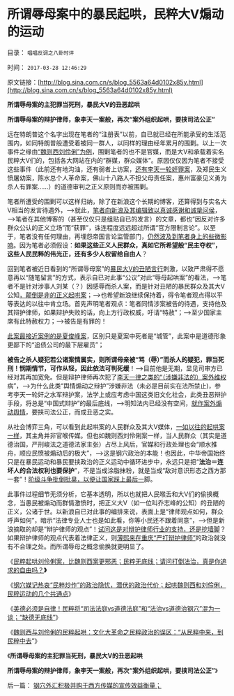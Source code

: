 # 所谓辱母案中的暴民起哄，民粹大V煽动的运动

目录： `唱唱反调之八卦时评` 

时间： `2017-03-28 12:46:29` 

原文链接：[http://blog.sina.com.cn/s/blog_5563a64d0102x85y.html](http://blog.sina.com.cn/s/blog_5563a64d0102x85y.html)

**所谓辱母案的主犯罪当死刑，暴民大V的丑恶起哄**

**所谓辱母案的辩护律师，象李天一案般，再次“案外组织起哄，要挟司法公正”**

远在特朗普这个名字出现在笔者的“注册表”以前，自已就已经在所能承受的生活范围内，如同特朗普般遭受着被同一群人，以同样的理由经年累月的围剿。以上一次事件之缘由[“魏则西刘伶俐”为例](http://darthvad.blog.163.com/blog/static/533994702016103101414600/)，围剿笔者的也不是官媒，而是大V和承载着实名民粹大V们的，包括各大网站在内的“群媒，群众媒体”。原因仅仅因为笔者不接受这些事件（此前还有地沟油，还有弱者上访案，[还有李天一轮奸罪案](../../../2014/7/22/从唐彗到夏峻峰，再到李天一，从人治堕落为无耻的公知.md)，及郑民生义愤屠幼案，陈水总个人革命案，佛山十八路人不担父母责任案，惠州富豪见义勇为杀人有罪案……）的道德审判之正义原则而亦被围剿。

笔者所遭受的围剿可以这样归纳，除了在新浪这个长期的博客，还算得到与实名大V相当的发言待遇外，——>就此，[笔者向新浪及其编辑致以真诚感谢和诚挚问侯](http://darthvad.blog.163.com/blog/static/533994702016112683835261/)，——>笔者在其他博客的（甚至仅仅只是组贴自已的发言）的文章，都也“因反对许多群众公认的正义立场”而“获罪”，诛连程度远远超过所谓“官方限制言论”。以至于，笔者没有任何理由，再埋怨帝国言论监管部门，[仍然波及到笔者身上的些微影响](../../../2013/1/6/粉丝的恭维不及共勉的同道，文字狱的政治意义.md)。因为笔者必须假设：**如果这些正义人民群众，真如它所希望般“民主夺权”，这些人民民粹的伟光正，还有多少人权留给自由人**？

回到笔者被近日看到的“所谓辱母案”的[暴民大V的丑陋言行](../../../2014/8/29/福喜事件暴露的，中华暴民让人毛骨悚然的正义逻辑.md)刺激，以致严肃得不愿意再以“随笔留言”的方式，表示自已对此事“公议”对此“辱母起哄案”的看法，——>笔者不是针对涉事人刘某（？）因感辱而杀人案，而是针对丑陋的暴民群众及其大V公知[，颠倒是非的正义起哄案](../../../2014/8/28/从福喜事件到崔永元反转基因，观察愚贱暴民的极权主义偏好.md)；——>也希望新浪继续保持着，得令笔者观点得以平等表达的以往中肯立场。首先声明笔者观点：笔者同情涉案被告的待遇，支持他及其辩护律师，如果辩护失败的话，向上方行政权威，吁请“特赦”；——>至少国家主席有此特赦权力；——>被告是有罪的！

[此案最接近案例的是夏俊峰案](../../../2014/7/22/从唐彗到夏峻峰，再到李天一，从人治堕落为无耻的公知.md)，区别只是夏案中死者是“城管”，此案中是道德形象更鄙下的“追债公司的最下层雇员”；

**被告之杀人疑犯若公诸案情属实，则所谓母亲被“骂（辱）”而杀人的疑犯，罪当死刑！悯期情节，可作从轻，因此依法可判死缓**！——>目前他是无期，显见司审方已经对其再加宽免。但是辩护律师再次犯了[李天一律之类的“（涉嫌非法的）案外维权](../../../2014/7/6/薄熙来和李天一水军集团的张冠李戴，移花接木.md)病”，——>为什么此类“舆情煽动之辩护”涉嫌非法（未必是目前实在法所禁止)，参考李天一轮奸之水军辩护案，法学上或应考虑中国这类旧文化社会，此类丑恶辩护手段，将总是“中国式辩护”的最后底线，——>明知法内已经没有空间，[就作案外煽动舆情](../../../2014/7/5/《狱中杂记》详解李天一水军“法律专家”的人类行为；.md)，要挟司法公正，而成丑恶之实。

从社会博弈三角，可以看到此起哄案的人民群众及其大V媒体，[一如以往的起哄案一样](../../../2014/7/5/俺国民粹推动的国进民退，兼谈SARS事变后的竭斯底里.md)，其主角并非官喉传媒。但也如魏则西刘伶俐案一样，当人民群众（其实是道德治国，严刑峻法之道德法家主张）占尽上风后，官媒和行政处理也会“顺水推舟，顺应民愤被煽动后的极大”，——>这是钢穴政治的本能！也因此，中华帝国始终只是在暴民运动和暴民要挟政治的正义运动中循环进步中，永远只是把“**法治＝连坏人的合法权利也要保护**”，不是当成涂脂抹粉，就是当成“敌对意识形态之西方那一套”！[阶级斗争批倒批臭，以便让国家踩上最后一](../../../2013/7/10/统治者最有可能的“改革”是“顺水推舟，跑马圈地”.md)脚。

此事件过程细节无须分析，它基本透明，所以也就把人民喉舌和大V们的偷换概念，当愚民被煽动而群情激愤时，把正义大V（如一位叫乔志峰的公知）的丑陋的正义，公诸于世。以新浪自已对此事的编排来说，表面上是“律师观点如何，群众呼声如何”，暗示“法律专业人士也是如此看，你等小民还不跟着同意”，——>但是新浪摘取的却是“辩护律师的观点”！[试问这是对辩护律师行业的支持，还是挖墙脚](../../../2014/6/30/李天一水军的法学教授们或应全体剖腹自尽！.md)？如果辩护律师的观点代表着法律正义，则[薄熙来在重庆“严打辩护律师”](../../../2014/7/1/被薄熙来集团抹黑的李庄，被李天一水军抹黑的辩护律师.md)的政治就没有不合理之处。而所谓辱母之概念偷换就更明显了。

《[民粹起哄刘伶俐案，比魏则西案更邪恶；民粹无底线；请问打倒法治，真是你追求的自由吗？](../../../2016/8/25/民粹起哄刘伶俐案，比魏则西案更邪恶；.md)**》**

《[钢穴媒记热衷“民粹炒作”的政治隐忧，潜伏的政治代价；](../../../2016/8/26/钢穴媒记热衷“民粹炒作”的政治隐忧，潜伏的政治代价.md)[起哄魏则西和刘伶俐，民粹运动的几个共通点](../../../2016/8/26/钢穴媒记热衷“民粹炒作”的政治隐忧，潜伏的政治代价.md)》

《[美德必须是自律！民粹将“司法法庭vs道德法庭”和“法治vs道德治钢穴”混为一谈；“缺德无底线”](../../../2016/8/27/美德”天使，如何让民粹魔法，变成了“极权魔鬼”？.md)》

《[魏则西与刘伶俐的民粹起哄：文化大革命之民粹政治的误区：“从民粹中来，到民粹中去](../../../2016/8/28/魏则西与刘伶俐的民粹起哄：“从民粹中来，到民粹中去”.md)”》

《**所谓辱母案的主犯罪当死刑，暴民大V的丑恶起哄**

**所谓辱母案的辩护律师，象李天一案般，再次“案外组织起哄，要挟司法公正”**》

后一篇： [钢穴外汇积极并购于西方传媒的宣传效益衡量；](../../../2017/1/31/钢穴外汇积极并购于西方传媒的宣传效益衡量；.md)

